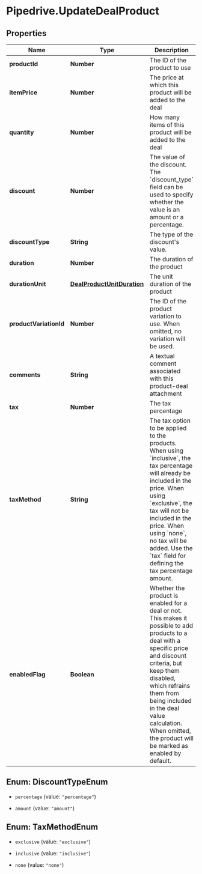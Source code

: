 # Pipedrive.UpdateDealProduct

## Properties

Name | Type | Description | Notes
------------ | ------------- | ------------- | -------------
**productId** | **Number** | The ID of the product to use | [optional] 
**itemPrice** | **Number** | The price at which this product will be added to the deal | [optional] 
**quantity** | **Number** | How many items of this product will be added to the deal | [optional] 
**discount** | **Number** | The value of the discount. The &#x60;discount_type&#x60; field can be used to specify whether the value is an amount or a percentage. | [optional] [default to 0]
**discountType** | **String** | The type of the discount&#39;s value. | [optional] [default to &#39;percentage&#39;]
**duration** | **Number** | The duration of the product | [optional] [default to 1]
**durationUnit** | [**DealProductUnitDuration**](DealProductUnitDuration.md) | The unit duration of the product | [optional] 
**productVariationId** | **Number** | The ID of the product variation to use. When omitted, no variation will be used. | [optional] 
**comments** | **String** | A textual comment associated with this product-deal attachment | [optional] 
**tax** | **Number** | The tax percentage | [optional] [default to 0]
**taxMethod** | **String** | The tax option to be applied to the products. When using &#x60;inclusive&#x60;, the tax percentage will already be included in the price. When using &#x60;exclusive&#x60;, the tax will not be included in the price. When using &#x60;none&#x60;, no tax will be added. Use the &#x60;tax&#x60; field for defining the tax percentage amount. | [optional] 
**enabledFlag** | **Boolean** | Whether the product is enabled for a deal or not. This makes it possible to add products to a deal with a specific price and discount criteria, but keep them disabled, which refrains them from being included in the deal value calculation. When omitted, the product will be marked as enabled by default. | [optional] [default to true]



## Enum: DiscountTypeEnum


* `percentage` (value: `"percentage"`)

* `amount` (value: `"amount"`)





## Enum: TaxMethodEnum


* `exclusive` (value: `"exclusive"`)

* `inclusive` (value: `"inclusive"`)

* `none` (value: `"none"`)




